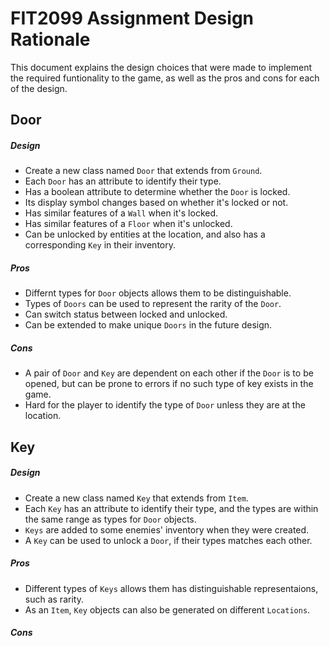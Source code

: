 # **FIT2099 Assignment Design Rationale**
This document explains the design choices that were made to implement the required funtionality to the game, as well as the pros and cons for each of the design.
## Door
##### Design
- Create a new class named `Door` that extends from `Ground`.
- Each `Door` has an attribute to identify their type.
- Has a boolean attribute to determine whether the `Door` is locked. 
- Its display symbol changes based on whether it's locked or not.
- Has similar features of a `Wall` when it's locked.
- Has similar features of a `Floor` when it's unlocked.
- Can be unlocked by entities at the location, and also has a corresponding `Key` in their inventory.

##### Pros
- Differnt types for `Door` objects allows them to be distinguishable.
- Types of `Doors` can be used to represent the rarity of the `Door`.
- Can switch status between locked and unlocked.
- Can be extended to make unique `Doors` in the future design.

##### Cons
- A pair of `Door` and `Key` are dependent on each other if the `Door` is to be opened, but can be prone to errors if no such type of key exists in the game.
- Hard for the player to identify the type of `Door` unless they are at the location.

## Key
##### Design
- Create a new class named `Key` that extends from `Item`.
- Each `Key` has an attribute to identify their type, and the types are within the same range as types for `Door` objects.
- `Keys` are added to some enemies' inventory when they were created.
- A `Key` can be used to unlock a `Door`, if their types matches each other.

##### Pros
- Different types of `Keys` allows them has distinguishable representaions, such as rarity.
- As an `Item`, `Key` objects can also be generated on different `Locations`.

##### Cons


